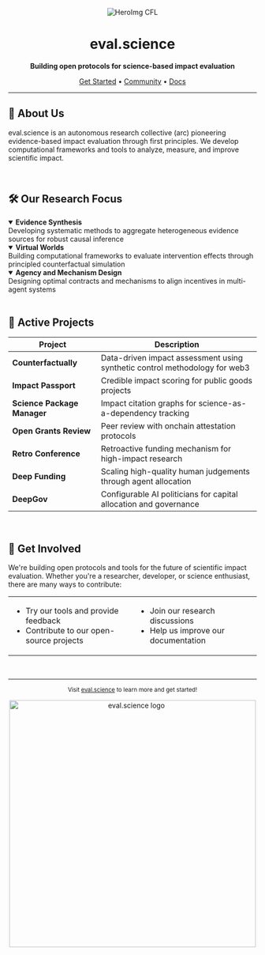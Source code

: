 <div align="center">

![HeroImg CFL](https://github.com/user-attachments/assets/df9196ee-7ef9-457d-a6c7-ff3353dcb067)

# eval.science

**Building open protocols for science-based impact evaluation**

[Get Started](https://eval.science) • [Community](https://eval.science) • [Docs](https://docs.eval.science)

---
</div>

## 🔬 About Us

eval.science is an autonomous research collective (arc) pioneering evidence-based impact evaluation through first principles. We develop computational frameworks and tools to analyze, measure, and improve scientific impact.

<br>

## 🛠️ Our Research Focus

<details open>
<summary><b>Evidence Synthesis</b></summary>
Developing systematic methods to aggregate heterogeneous evidence sources for robust causal inference
</details>

<details open>
<summary><b>Virtual Worlds</b></summary>
Building computational frameworks to evaluate intervention effects through principled counterfactual simulation
</details>

<details open>
<summary><b>Agency and Mechanism Design</b></summary>
Designing optimal contracts and mechanisms to align incentives in multi-agent systems
</details>

<br>

## 🚀 Active Projects

| Project | Description |
|---------|-------------|
| **Counterfactually** | Data-driven impact assessment using synthetic control methodology for web3 |
| **Impact Passport** | Credible impact scoring for public goods projects |
| **Science Package Manager** | Impact citation graphs for science-as-a-dependency tracking |
| **Open Grants Review** | Peer review with onchain attestation protocols |
| **Retro Conference** | Retroactive funding mechanism for high-impact research |
| **Deep Funding** | Scaling high-quality human judgements through agent allocation |
| **DeepGov** | Configurable AI politicians for capital allocation and governance |


<br>

## 🤝 Get Involved

We're building open protocols and tools for the future of scientific impact evaluation. Whether you're a researcher, developer, or science enthusiast, there are many ways to contribute:

<table>
<tr>
<td width="50%">

- Try our tools and provide feedback
- Contribute to our open-source projects

</td>
<td width="50%">

- Join our research discussions
- Help us improve our documentation

</td>
</tr>
</table>

<br>

<div align="center">

---

<sub>Visit [eval.science](https://eval.science) to learn more and get started!</sub>

<img src="https://www.eval.science/_next/image?url=%2Fassets%2FFooterLogo1.png&w=3840&q=75&dpl=dpl_6rK6aeTZX8CNPaCt7hea4ke4WkXE" alt="eval.science logo" width="500px"/>

</div>
